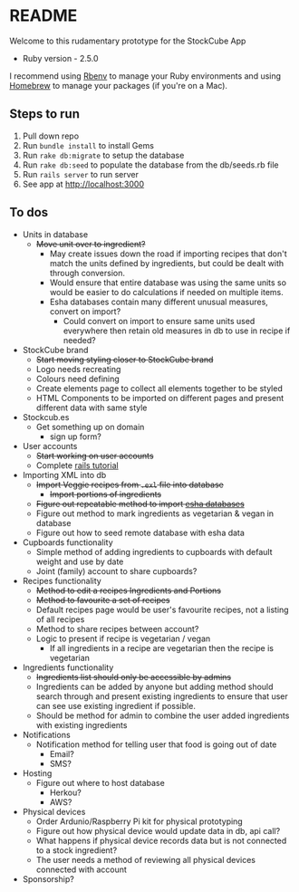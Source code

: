 # README

Welcome to this rudamentary prototype for the StockCube App

* Ruby version - 2.5.0  

I recommend using [Rbenv](https://github.com/rbenv/rbenv) to manage your Ruby environments and using [Homebrew](https://brew.sh/) to manage your packages (if you're on a Mac).

## Steps to run
1. Pull down repo
2. Run `bundle install` to install Gems
3. Run `rake db:migrate` to setup the database
4. Run `rake db:seed` to populate the database from the db/seeds.rb file
5. Run `rails server` to run server
6. See app at [http://localhost:3000](http://localhost:3000)

## To dos
- Units in database
	- ~~Move unit over to ingredient?~~
		- May create issues down the road if importing recipes that don't match the units defined by ingredients, but could be dealt with through conversion.
		- Would ensure that entire database was using the same units so would be easier to do calculations if needed on multiple items.
		- Esha databases contain many different unusual measures, convert on import?
			- Could convert on import to ensure same units used everywhere then retain old measures in db to use in recipe if needed?
- StockCube brand
	- ~~Start moving styling closer to StockCube brand~~
	- Logo needs recreating
	- Colours need defining
	- Create elements page to collect all elements together to be styled
	- HTML Components to be imported on different pages and present different data with same style
- Stockcub.es
	- Get something up on domain
		- sign up form?
- User accounts
	- ~~Start working on user accounts~~
	- Complete [rails tutorial](https://www.railstutorial.org/book/updating_and_deleting_users#sec-updating_what_we_learned_in_this_chapter)
- Importing XML into db
	- ~~Import Veggie recipes from `.exl` file into database~~
		- ~~Import portions of ingredients~~
	- ~~Figure out repeatable method to import [esha databases](https://www.esha.com/resources/additional-databases/)~~
	- Figure out method to mark ingredients as vegetarian & vegan in database
	- Figure out how to seed remote database with esha data
- Cupboards functionality
	- Simple method of adding ingredients to cupboards with default weight and use by date
	- Joint (family) account to share cupboards?
- Recipes functionality
	- ~~Method to edit a recipes Ingredients and Portions~~
	- ~~Method to favourite a set of recipes~~
	- Default recipes page would be user's favourite recipes, not a listing of all recipes
	- Method to share recipes between account?
	- Logic to present if recipe is vegetarian / vegan 
		- If all ingredients in a recipe are vegetarian then the recipe is vegetarian
- Ingredients functionality
	- ~~Ingredients list should only be accessible by admins~~
	- Ingredients can be added by anyone but adding method should search through and present existing ingredients to ensure that user can see use existing ingredient if possible.
	- Should be method for admin to combine the user added ingredients with existing ingredients 
- Notifications
	- Notification method for telling user that food is going out of date
		- Email?
		- SMS?
- Hosting
	- Figure out where to host database
		- Herkou?
		- AWS?
- Physical devices
	- Order Ardunio/Raspberry Pi kit for physical prototyping
	- Figure out how physical device would update data in db, api call?
	- What happens if physical device records data but is not connected to a stock ingredient?
	- The user needs a method of reviewing all physical devices connected with account
- Sponsorship?